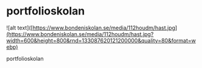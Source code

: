 # portfolioskolan

![alt text]([https://www.bondeniskolan.se/media/112houdm/hast.jpg](https://www.bondeniskolan.se/media/112houdm/hast.jpg?width=600&height=800&rnd=133087620121200000&quality=80&format=webp)

portfolioskolan
